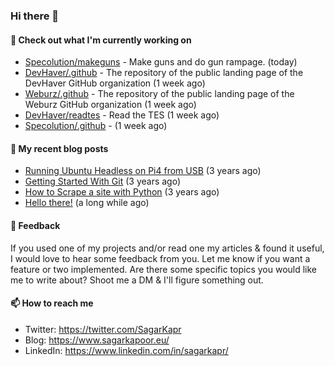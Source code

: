 ### Hi there 👋

#### 👷 Check out what I'm currently working on

- [Specolution/makeguns](https://github.com/Specolution/makeguns) - Make guns and do gun rampage. (today)
- [DevHaver/.github](https://github.com/DevHaver/.github) - The repository of the public landing page of the DevHaver GitHub organization (1 week ago)
- [Weburz/.github](https://github.com/Weburz/.github) - The repository of the public landing page of the Weburz GitHub organization (1 week ago)
- [DevHaver/readtes](https://github.com/DevHaver/readtes) - Read the TES (1 week ago)
- [Specolution/.github](https://github.com/Specolution/.github) -  (1 week ago)


#### 📜 My recent blog posts

- [Running Ubuntu Headless on Pi4 from USB](https://www.sagarkapoor.eu/raspberry-pi4-headless-ubuntu-from-usb/) (3 years ago)
- [Getting Started With Git](https://www.sagarkapoor.eu/getting-started-with-git/) (3 years ago)
- [How to Scrape a site with Python](https://www.sagarkapoor.eu/how-to-scrape-with-python/) (3 years ago)
- [Hello there!](https://www.sagarkapoor.eu/about/) (a long while ago)


#### 💬 Feedback

If you used one of my projects and/or read one my articles & found it useful, I would love to hear some feedback from you. Let me know if you want a feature or two implemented. Are there some specific topics you would like me to write about? Shoot me a DM & I'll figure something out.

#### 📫 How to reach me

- Twitter: https://twitter.com/SagarKapr
- Blog: https://www.sagarkapoor.eu/
- LinkedIn: https://www.linkedin.com/in/sagarkapr/